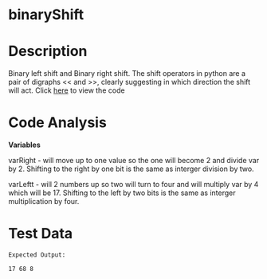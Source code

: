 # binaryShift

Description 
=============

Binary left shift and Binary right shift. The shift  operators in python are a pair of digraphs << and >>, clearly suggesting in which direction the shift will act. Click [here](https://github.com/Fran0616/binaryShift/blob/master/binaryShift.py) to view the code

Code Analysis 
===============

**Variables**

varRight -  will move up to one value so the one will become 2 and divide var by 2. Shifting to the right by one bit is the same as interger division by two.

varLeftt - will 2 numbers up so two will turn to four and will multiply var by 4 which will be 17. Shifting to the left by two bits is the same as interger multiplication by four. 

Test Data 
===========

```
Expected Output:

17 68 8

```


